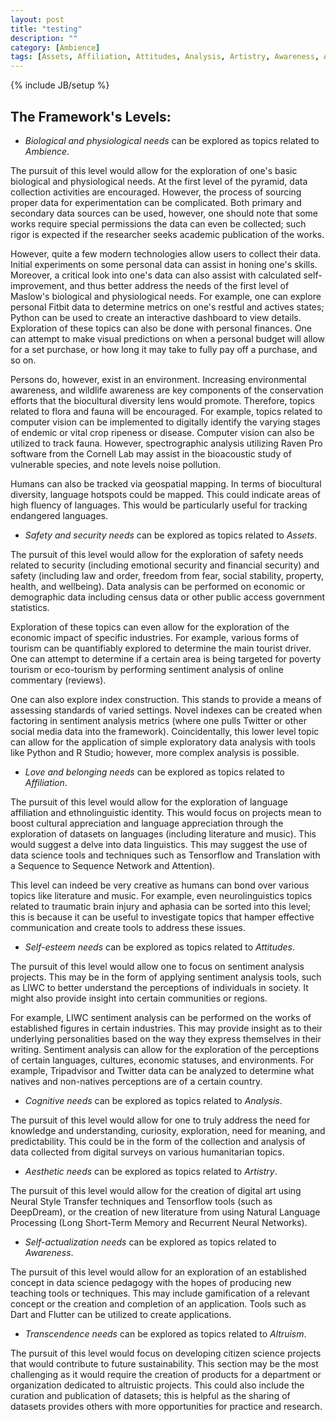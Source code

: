 ```yaml
---
layout: post
title: "testing"
description: ""
category: [Ambience]
tags: [Assets, Affiliation, Attitudes, Analysis, Artistry, Awareness, Altruism]
---
```

{% include JB/setup %}
## The Framework's Levels:

- *Biological and physiological needs*  can be explored as topics related to *Ambience*.

The pursuit of this level would allow for the exploration of one's basic biological and physiological needs. At the first level of the pyramid, data collection activities are encouraged. However, the process of sourcing proper data for experimentation can be complicated. Both primary and secondary data sources can be used, however, one should note that some works require special permissions the data can even be collected; such rigor is expected if the researcher seeks academic publication of the works.

However, quite a few modern technologies allow users to collect their data. Initial experiments on some personal data can assist in honing one's skills. Moreover, a critical look into one's data can also assist with calculated self-improvement, and thus better address the needs of the first level of Maslow's biological and physiological needs. For example, one can explore personal Fitbit data to determine metrics on one's restful and actives states; Python can be used to create an interactive dashboard to view details. Exploration of these topics can also be done with personal finances. One can attempt to make visual predictions on when a personal budget will allow for a set purchase, or how long it may take to fully pay off a purchase, and so on. 

Persons do, however, exist in an environment. Increasing environmental awareness, and wildlife awareness are key components of the conservation efforts that the biocultural diversity lens would promote. Therefore, topics related to flora and fauna will be encouraged.  For example, topics related to computer vision can be implemented to digitally identify the varying stages of endemic or vital crop ripeness or disease.  Computer vision can also be utilized to track fauna. However, spectrographic analysis utilizing Raven Pro software from the Cornell Lab may assist in the bioacoustic study of vulnerable species, and note levels noise pollution.

Humans can also be tracked via geospatial mapping. In terms of biocultural diversity, language hotspots could be mapped. This could indicate areas of high fluency of languages. This would be particularly useful for tracking endangered languages.

- *Safety and security needs* can be explored as topics related to *Assets*.

The pursuit of this level would allow for the exploration of safety needs related to security (including emotional security and financial security) and safety (including law and order, freedom from fear, social stability, property, health, and wellbeing). Data analysis can be performed on economic or demographic data including census data or other public access government statistics. 

Exploration of these topics can even allow for the exploration of the economic impact of specific industries. For example, various forms of tourism can be quantifiably explored to determine the main tourist driver. One can attempt to determine if a certain area is being targeted for poverty tourism or eco-tourism by performing sentiment analysis of online commentary (reviews).

One can also explore index construction. This stands to provide a means of assessing standards of varied settings. Novel indexes can be created when factoring in sentiment analysis metrics (where one pulls Twitter or other social media data into the framework). Coincidentally, this lower level topic can allow for the application of simple exploratory data analysis with tools like Python and R  Studio;  however, more complex analysis is possible. 

- *Love and belonging needs* can be explored as topics related to *Affiliation*.

The pursuit of this level would allow for the exploration of language affiliation and ethnolinguistic identity. This would focus on projects mean to boost cultural appreciation and language appreciation through the exploration of datasets on languages (including literature and music). This would suggest a delve into data linguistics. This may suggest the use of data science tools and techniques such as Tensorflow and Translation with a Sequence to Sequence Network and Attention). 

This level can indeed be very creative as humans can bond over various topics like literature and music. For example, even neurolinguistics topics related to traumatic brain injury and aphasia can be sorted into this level; this is because it can be useful to investigate topics that hamper effective communication and create tools to address these issues. 


- *Self-esteem needs* can be explored as topics related to *Attitudes*.

The pursuit of this level would allow one to focus on sentiment analysis projects. This may be in the form of applying sentiment analysis tools, such as LIWC to better understand the perceptions of individuals in society. It might also provide insight into certain communities or regions. 

For example, LIWC sentiment analysis can be performed on the works of established figures in certain industries. This may provide insight as to their underlying personalities based on the way they express themselves in their writing. Sentiment analysis can allow for the exploration of the perceptions of certain languages, cultures, economic statuses, and environments. For example, Tripadvisor and Twitter data can be analyzed to determine what natives and non-natives perceptions are of a certain country.

- *Cognitive needs* can be explored as topics related to *Analysis*.

 The pursuit of this level would allow for one to truly address the need for knowledge and understanding, curiosity, exploration, need for meaning, and predictability. This could be in the form of the collection and analysis of data collected from digital surveys on various humanitarian topics.

- *Aesthetic needs* can be explored as topics related to *Artistry*.

The pursuit of this level would allow for the creation of digital art using Neural Style Transfer techniques and Tensorflow tools (such as DeepDream), or the creation of new literature from using Natural Language Processing (Long Short-Term Memory and Recurrent Neural Networks).

- *Self-actualization needs* can be explored as topics related to *Awareness*. 

The pursuit of this level would allow for an exploration of an established concept in data science pedagogy with the hopes of producing new teaching tools or techniques. This may include gamification of a relevant concept or the creation and completion of an application. Tools such as Dart and Flutter can be utilized to create applications.

- *Transcendence needs* can be explored as topics related to *Altruism*.   

The pursuit of this level would focus on developing citizen science projects that would contribute to future sustainability. This section may be the most challenging as it would require the creation of products for a department or organization dedicated to altruistic projects. This could also include the curation and publication of datasets; this is helpful as the sharing of datasets provides others with more opportunities for practice and research.

